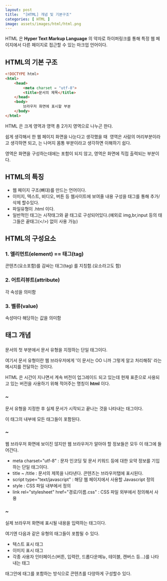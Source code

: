 ```yaml
---
layout: post
title:  "[HTML] 개념 및 기본구조"
categories: [ HTML ]
image: assets/images/html/html.png
---
```


HTML 은 **Hyper Text Markup Language** 의 약자로 하이퍼링크를 통해 특정 웹 페이지에서 다른 페이지로 접근할 수 있는 마크업 언어이다.

## HTML의 기본 구조

```html
<!DOCTYPE html>
<html>
    <head>
    	<meta charset = "utf-8">
        <title>문서의 제목</title>
    </head>
    <body>
    	브라우저 화면에 표시할 부분
    </body>
</html>
```

HTML 은 크게 **<head> </head>** 영역과 **<body> </body>** 영역 총 2가지 영역으로 나누곤 한다.

쉽게 생각해서 한 웹 페이지 화면을 나눈다고 생각했을 때 **<head>** 영역은 사람의 머리부분이라고 생각하면 되고, **<body>** 는 나머지 몸통 부분이라고 생각하면 이해하기 쉽다.

**<head>** 영역은 화면을 구성하는데에는 포함이 되지 않고, **<body>** 영역은 화면에 직접 출력되는 부분이다.



## HTML의 특징

-   웹 페이지 구조(뼈대)를 만드는 언어이다.
-   이미지, 텍스트, 비디오, 버튼 등 웹사이트에 보여줄 내용 구성을 태그를 통해 추가/삭제 할수있다.
-   파일유형이 .html 이다.
-   일반적인 태그는 시작태그와 끝 태그로 구성되어있다.(예외로 img,br,input 등의 태그들은 끝태그(</>) 없이 사용 가능)

## HTML의 구성요소

### 1\. 엘리먼트(element) == 태그(tag)

콘텐츠(요소포함)를 감싸는 태그(tag) 를 지칭함.(요소라고도 함)



### 2\. 어트리뷰트(attribute)

각 속성을 의미함



### 3\. 벨류(value)

속성마다 해당하는 값을 의미함

## 태그 개념

### <!DOCTYPE html>

문서의 첫 부분에서 문서 유형을 지정하는 단일 태그이다.

여기서 문서 유형이란 웹 브라우저에게 '이 문서는 OO 니까 그렇게 알고 처리해줘' 라는 메시지를 전달하는 것이다.

HTML 은 시간이 지나면서 계속 버전이 업그레이드 되고 있는데 현재 표준으로 사용되고 있는 버전을 사용하기 위해 적어주는 명칭이 **html** 이다.

### <html> ~ </html>

문서 유형을 지정한 후 실제 문서가 시작되고 끝나는 것을 나타내는 태그이다.

이 태그의 내부에 모든 태그들이 포함된다.

### <head> ~ </head>

웹 브라우저 화면에 보이진 않지만 웹 브라우저가 알아야 할 정보들은 모두 이 태그에 들어간다.

-   meta charset="utf-8" : 문자 인코딩 및 문서 키워드 등에 대한 요약 정보를 기입하는 단일 태그이다.
-   title ~ /title : 문서의 제목을 나타낸다. 콘텐츠는 브라우저탭에 표시된다.
-   script type="text/javascript" : 해당 웹 페이지에서 사용할 Javascript 정의
-   style : CSS 파일 내부에서 정의
-   link rel="stylesheet" href="경로/이름.css" : CSS 파일 외부에서 정의해서 사용

### <body> ~ </body>

실제 브라우저 화면에 표시될 내용을 입력하는 태그이다.

여기엔 다음과 같은 유형의 태그들이 포함될 수 있다.

-   텍스트 표시 태그
-   이미지 표시 태그
-   각종 사용자 인터페이스(버튼, 입력란, 드롭다운메뉴, 테이블, 캔버스 등...)를 나타내는 태그

태그안에 태그를 포함하는 방식으로 콘텐츠를 다양하게 구성할수 있다.